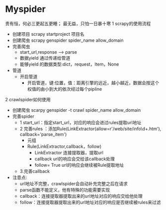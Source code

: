 # Myspider
贵有恒，何必三更起五更睡； 最无益，只怕一日暴十寒
 1 scrapy的使用流程
- 创建项目 scrapy startproject 项目名
- 创建爬虫 scrapy genspider spider_name allow_domain
- 完善爬虫
  - start_url,response --> parse
  - 数据yield 通过传递给管道
  - 能够yield 的数据类型:dict，request，Item，None
- 管道
  - 开启管道
    - 开启管道，键:位置，值：距离引擎的远近，越小越近，数据会按这个权值的由小到大的依次经过每个pipline
 
 
2 crawlspider如何使用
- 创建爬虫 scarpy genspider -t crawl spider_name allow_domain
- 完善spider
   - 1 start_url：指定start_url，对应的响应会进过rules提取url地址
   - 2 完善rules ：添加Rule(LinkExtractor(allow=r'/web/site/info\d+.htm'), callback='parse_item')
     - 元组
     - Rule(LinkExtractor,callback，follow)
        - LinkExtractor 连接提取器，提取url
        - callback url的响应会交给该callback处理
        - follow= True url的响应会继续被Rule提取地址
  - 3.完善callback
- 注意点:
  - url地址不完整，crawlspider会自动补充完整之后在请求
  - parse函数不能定义，他有特殊的功能需要实现
  - callback：连接提取器提取出来的url地址对应的响应交给他处理
  - follow：连接提取器提取出来的url地址对应的响应是否继续被rules来过滤
